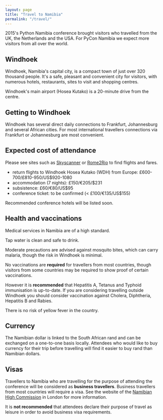 ```yaml
---
layout: page
title: "Travel to Namibia"
permalink: "/travel/"
---
```

2015's Python Namibia conference brought visitors who travelled from the UK, the Netherlands and
the USA. For PyCon Namibia we expect more visitors from all over the world.

## Windhoek

Windhoek, Namibia's capital city, is a compact town of just over 320 thousand people. It's a safe,
pleasant and convenient city for visitors, with numerous hotels, restaurants, sites to visit and
shopping centres.

Windhoek's main airport (Hosea Kutako) is a 20-minute drive from the centre.

## Getting to Windhoek

Windhoek has several direct daily connections to Frankfurt, Johannesburg and several African
cities. For most international travellers connections via Frankfurt or Johannesburg are most
convenient.

## Expected cost of attendance

Please see sites such as [Skyscanner](http://www.skyscanner.net) or
[Rome2Rio](http://www.rome2rio.com) to find flights and fares.

* return flights to Windhoek Hosea Kutako (WDH) from Europe: £600-700/£810-950/US$920-1080
* accommodation (7 nights): £150/€205/$231
* subsistence: £60/€80/US$95
* conference ticket: to be confirmed (< £100/€135/US$155)

Recommended conference hotels will be listed soon.

## Health and vaccinations

Medical services in Namibia are of a high standard.

Tap water is clean and safe to drink.

Moderate precautions are advised against mosquito bites, which can carry malaria, though the risk
in Windhoek is minimal.

No vaccinations are **required** for travellers from most countries, though visitors from some
countries may be required to show proof of certain vaccinations.

However it is **recommended** that Hepatitis A, Tetanus and Typhoid immunisation is up-to-date. If
you are considering travelling outside Windhoek you should consider vaccination against Cholera,
Diphtheria, Hepatitis B and Rabies.

There is no risk of yellow fever in the country.

## Currency

The Namibian dollar is linked to the South African rand and can be exchanged on a one-to-one basis
locally. Attendees who would like to buy currency for their trip before travelling will find it
easier to buy rand than Namibian dollars.

## Visas

Travellers to Namibia who are travelling for the purpose of attending the conference will be
considered as **business travellers**. Business travellers from most countries will require a visa.
See the website of the [Namibian High Commission](http://www.namibiahc.org.uk/need_visa.php) in
London for more information.

It is **not recommended** that attendees declare their purpose of travel as leisure in order to
avoid business visa requirements.
